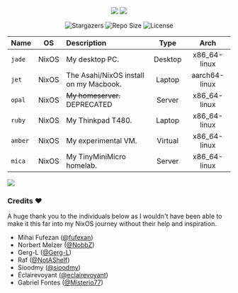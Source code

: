 <p align="center">
  <img src="https://fontmeme.com/permalink/250221/b16cf5b125a581dd730fa677b2e5888d.png" border="0">
  <img src="https://github.com/user-attachments/assets/305f1bc4-153f-458e-9bba-1f80ed9a18fe">
</p>


<p align="center">
		<img alt="Stargazers" src="https://img.shields.io/github/stars/qazer2687/dotfiles?style=for-the-badge&color=ffffff&labelColor=222222"></a>
		<img alt="Repo Size" src="https://img.shields.io/github/repo-size/qazer2687/dotfiles.svg?style=for-the-badge&color=ffffff&labelColor=222222"/></a>
    <img alt="License" src="https://img.shields.io/badge/License-GPLv3-907385605422448742?style=for-the-badge&color=ffffff&labelColor=222222"></a>
</p>

| Name         | OS   | Description                                                                                       |  Type   |     Arch      |
| :----------- | :--: | :------------------------------------------------------------------------------------------------ | :-----: | :-----------: |
| `jade`       | NixOS| My desktop PC.                                                                                    | Desktop | x86_64-linux  |
| `jet`        | NixOS | The Asahi/NixOS install on my Macbook.                                                            | Laptop  | aarch64-linux  |
| `opal`       | NixOS | ~~My homeserver.~~ DEPRECATED                                                                                    | Server  | x86_64-linux  |
| `ruby`       | NixOS | My Thinkpad T480.                                                                 	           | Laptop  | x86_64-linux  |
| `amber`      | NixOS | My experimental VM.                                                                        | Virtual  | x86_64-linux  |
| `mica`      | NixOS | My TinyMiniMicro homelab.                                                                     | Server  | x86_64-linux  |


<img src="https://github.com/user-attachments/assets/305f1bc4-153f-458e-9bba-1f80ed9a18fe">

### Credits ❤️

A huge thank you to the individuals below as I wouldn't have been able to make it this far into my NixOS journey without their help and inspiration.


* Mihai Fufezan ([@fufexan](https://github.com/fufexan))
* Norbert Melzer ([@NobbZ](https://github.com/NobbZ))
* Gerg-L ([@Gerg-L](https://github.com/Gerg-L))
* Raf ([@NotAShelf](https://github.com/NotAShelf))
* Sioodmy ([@sioodmy](https://github.com/sioodmy))
* Éclairevoyant  ([@eclairevoyant](https://github.com/eclairevoyant/))
* Gabriel Fontes ([@Misterio77](https://github.com/Misterio77))
